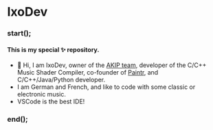 # IxoDev

### start();

#### This is my special ✨ repository.

- 👋 Hi, I am IxoDev, owner of the <a href="https://www.github.com/AKIP-team">AKIP team</a>, developer of the C/C++ Music Shader Compiler, co-founder of <a href="https://paintr-ai.github.io/">Paintr</a>, and     
  C/C++/Java/Python developer.
- I am German and French, and like to code with some classic or electronic music.
- VSCode is the best IDE!

### end();
<!--
ixodev/ixodev is a ✨ special ✨ repository because its `README.md` (this file) appears on your GitHub profile.
You can click the Preview link to take a look at your changes.
-->

